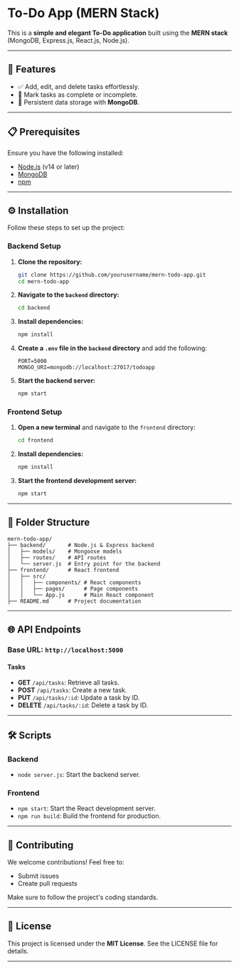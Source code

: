 # To-Do App (MERN Stack)

This is a **simple and elegant To-Do application** built using the **MERN stack** (MongoDB, Express.js, React.js, Node.js).

---

## 🚀 Features

- ✅ Add, edit, and delete tasks effortlessly.
- 📌 Mark tasks as complete or incomplete.
- 💾 Persistent data storage with **MongoDB**.

---

## 📋 Prerequisites

Ensure you have the following installed:

- [Node.js](https://nodejs.org/) (v14 or later)
- [MongoDB](https://www.mongodb.com/try/download/community)
- [npm](https://www.npmjs.com/)

---

## ⚙️ Installation

Follow these steps to set up the project:

### Backend Setup

1. **Clone the repository:**
   ```bash
   git clone https://github.com/yourusername/mern-todo-app.git
   cd mern-todo-app
   ```

2. **Navigate to the `backend` directory:**
   ```bash
   cd backend
   ```

3. **Install dependencies:**
   ```bash
   npm install
   ```

4. **Create a `.env` file in the `backend` directory** and add the following:
   ```env
   PORT=5000
   MONGO_URI=mongodb://localhost:27017/todoapp
   ```

5. **Start the backend server:**
   ```bash
   npm start
   ```

### Frontend Setup

1. **Open a new terminal** and navigate to the `frontend` directory:
   ```bash
   cd frontend
   ```

2. **Install dependencies:**
   ```bash
   npm install
   ```

3. **Start the frontend development server:**
   ```bash
   npm start
   ```

---

## 📁 Folder Structure

```plaintext
mern-todo-app/
├── backend/       # Node.js & Express backend
│   ├── models/    # Mongoose models
│   ├── routes/    # API routes
│   └── server.js  # Entry point for the backend
├── frontend/      # React frontend
│   ├── src/
│   │   ├── components/ # React components
│   │   ├── pages/      # Page components
│   │   └── App.js      # Main React component
├── README.md      # Project documentation
```

---

## 🌐 API Endpoints

### Base URL: `http://localhost:5000`

#### Tasks

- **GET** `/api/tasks`: Retrieve all tasks.
- **POST** `/api/tasks`: Create a new task.
- **PUT** `/api/tasks/:id`: Update a task by ID.
- **DELETE** `/api/tasks/:id`: Delete a task by ID.

---

## 🛠️ Scripts

### Backend

- `node server.js`: Start the backend server.

### Frontend

- `npm start`: Start the React development server.
- `npm run build`: Build the frontend for production.

---

## 🤝 Contributing

We welcome contributions! Feel free to:

- Submit issues
- Create pull requests

Make sure to follow the project's coding standards.

---

## 📜 License

This project is licensed under the **MIT License**. See the LICENSE file for details.

---
